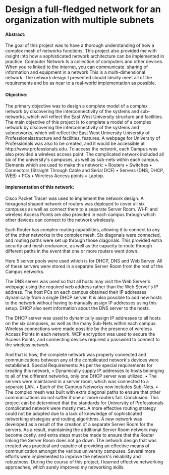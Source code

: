 # Design a full-fledged network for an organization with multiple subnets

<h4>Abstract: </h4>
<p>The goal of this project was to have a thorough understanding of how a complex 
mesh of networks functions. This project also provided me with insight into how a 
sophisticated network architecture can be implemented in practice. Computer 
Network Is a collection of computers and other devices. When you're linked to the 
internet, you can communicate. sharing of information and equipment in a network 
This is a multi-dimensional network. The network design I presented should ideally 
meet all of the requirements and be as near to a real-world implementation as 
possible.</p>

<h4>Objective:</h4>
<p>The primary objective was to design a complete model of a complex network by 
discovering the interconnectivity of the systems and sub-networks, which will reflect 
the East West University structure and facilities.
The main objective of this project is to complete a model of a complex network by 
discovering the interconnectivity of the systems and subnetworks, which will reflect 
the East West University
University of Professionalsstructure and facilities, features.
A webpage for University of Professionals was also to be created, and it would be 
accessible at http://www.professionals.edu. To access the network, each Campus 
was also provided a wireless access point. The complicated network included all six 
of the university's campuses, as well as sub-nets within each campus.
Elements which are used to make this network:
• Routers
• Switches
• Connectors (Straight Through Cable and Serial DCE)
• Servers (DNS, DHCP, WEB)
• PCs
• Wireless Access points
• Laptop.</p>

<h4>Implementation of this network:</h4>
<p>Cisco Packet Tracer was used to implement the network design. A hexagonal shaped 
network of routers was deployed to cover all six campuses as well as connect them 
to a separate Server Room. Wi-Fi and wireless Access Points are also provided in 
each campus through which other devices can connect to the network wirelessly.</p>

<p>Each Router has complex routing capabilities, allowing it to connect to any of the 
other networks in the complex mesh. Six diagonals were connected, and routing 
paths were set up through those diagonals. This provided extra security and mesh 
endurance, as well as the capacity to route through different paths in the event that 
one or more routers went down.</p>

<p>Here 5 server pools were used which is for DHCP, DNS and Web Server. All of 
these servers were stored in a separate Server Room from the rest of the Campus 
networks.</p>

<p>The DNS server was used so that all hosts may visit the Web Server's webpage using 
the required web address rather than the Web Server's IP address.
The host PCs on each campus obtained their IP addresses dynamically from a single 
DHCP server. It is also possible to add new hosts to the network without having to 
manually assign IP addresses using this setup. DHCP also sent information about 
the DNS server to the hosts.</p>

<p>The DHCP server was used to dynamically assign IP addresses to all hosts on the 
six campuses, as well as the many Sub-Nets within each campus.
Wireless connections were made possible by the presence of wireless Access Points 
in each network. WEP encryption was used to secure the Access Points, and 
connecting devices required a password to connect to the wireless network.</p>

<p>And that is how, the complete network was properly connected and communications 
between any of the complicated network's devices were established.
Special Requirements:
As per the special requirements for creating this network,
• Dynamically supply IP addresses to hosts belonging to all of the different 
networks, only one DHCP server was utilized.
• The servers were maintained in a server room, which was connected to a 
separate LAN.
• Each of the Campus Networks now includes Sub-Nets.
• The complex mesh was built with extra diagonal paths to ensure that other 
communications do not suffer if one or more routers fail.
Conclusion:
This project can be determined that the standards for University of Professionals
complicated network were mostly met. A more effective routing strategy could not 
be adopted due to a lack of knowledge of sophisticated networking strategies and 
routing algorithms. A new network was developed as a result of the creation of a 
separate Server Room for the servers. As a result, maintaining the additional Server 
Room network may become costly, and extra steps must be made to ensure that the 
Router linking the Server Room does not go down.
The network design that was created was practical and capable of providing an 
effective means of communication amongst the various university campuses. 
Several more efforts were implemented to improve the network's reliability and 
robustness. During the course of this project, I learned effective networking 
approaches, which surely improved my networking skills.</p>


